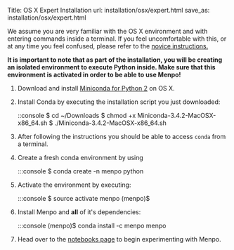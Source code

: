 Title: OS X Expert Installation
url: installation/osx/expert.html
save_as: installation/osx/expert.html

We assume you are very familiar with the OS X environment and with entering
commands inside a terminal. If you feel uncomfortable with this, or at
any time you feel confused, please refer to the
[novice instructions.]({filename}/pages/installation/osx/novice.md)

**It is important to note that as part of the installation, you will be creating
an isolated environment to execute Python inside. Make sure that this
environment is activated in order to be able to use Menpo!**

  1. Download and install
     [Miniconda for Python 2](http://conda.pydata.org/miniconda.html)
     on OS X.
  2. Install Conda by executing the installation script you just downloaded:

        ::console
        $ cd ~/Downloads
        $ chmod +x Miniconda-3.4.2-MacOSX-x86_64.sh
        $ ./Miniconda-3.4.2-MacOSX-x86_64.sh

  3. After following the instructions you should be able to access `conda` from
     a terminal.
  4. Create a fresh conda environment by using

        :::console
        $ conda create -n menpo python

  5. Activate the environment by executing:

        :::console
        $ source activate menpo
        (menpo)$

  6. Install Menpo and **all** of it's dependencies:

        :::console
        (menpo)$ conda install -c menpo menpo

  7. Head over to the [notebooks page]({filename}/pages/notebooks.md) to begin
     experimenting with Menpo.
